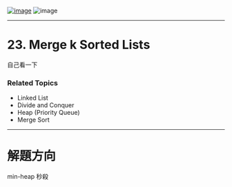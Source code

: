 [![image](https://img.shields.io/badge/Leetcode-Link-blue?logo=leetcode)](https://leetcode.com/problems/merge-k-sorted-lists/description/)
![image](https://img.shields.io/badge/Difficulty-Hard-red)

---

# 23. Merge k Sorted Lists

自己看一下

### Related Topics

- Linked List
- Divide and Conquer
- Heap (Priority Queue)
- Merge Sort
  
---

# 解題方向

min-heap 秒殺